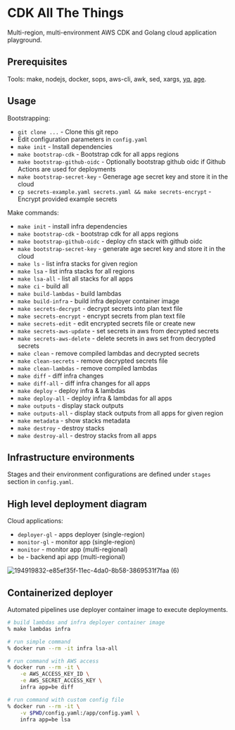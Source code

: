 # CDK All The Things

Multi-region, multi-environment AWS CDK and Golang cloud application playground.

## Prerequisites

Tools: make, nodejs, docker, sops, aws-cli, awk, sed, xargs, [yq](https://github.com/mikefarah/yq), [age](https://github.com/FiloSottile/age).

## Usage

Bootstrapping:

- `git clone ...` - Clone this git repo
- Edit configuration parameters in `config.yaml`
- `make init` - Install dependencies
- `make bootstrap-cdk` - Bootstrap cdk for all apps regions
- `make bootstrap-github-oidc` - Optionally bootstrap github oidc if Github Actions are used for deployments
- `make bootstrap-secret-key` - Generage age secret key and store it in the cloud
- `cp secrets-example.yaml secrets.yaml && make secrets-encrypt` - Encrypt provided example secrets

Make commands:

- `make init` - install infra dependencies
- `make bootstrap-cdk` - bootstrap cdk for all apps regions
- `make bootstrap-github-oidc` - deploy cfn stack with github oidc
- `make bootstrap-secret-key` - generate age secret key and store it in the cloud
- `make ls` - list infra stacks for given region
- `make lsa` - list infra stacks for all regions
- `make lsa-all` - list all stacks for all apps
- `make ci` - build all
- `make build-lambdas` - build lambdas
- `make build-infra` - build infra deployer container image
- `make secrets-decrypt` - decrypt secrets into plan text file
- `make secrets-encrypt` - encrypt secrets from plan text file
- `make secrets-edit` - edit encrypted secrets file or create new
- `make secrets-aws-update` - set secrets in aws from decrypted secrets
- `make secrets-aws-delete` - delete secrets in aws set from decrypted secrets
- `make clean` - remove compiled lambdas and decrypted secrets
- `make clean-secrets` - remove decrypted secrets file
- `make clean-lambdas` - remove compiled lambdas
- `make diff` - diff infra changes
- `make diff-all` - diff infra changes for all apps
- `make deploy` - deploy infra & lambdas
- `make deploy-all` - deploy infra & lambdas for all apps
- `make outputs` - display stack outputs
- `make outputs-all` - display stack outputs from all apps for given region
- `make metadata` - show stacks metadata
- `make destroy` - destroy stacks
- `make destroy-all` - destroy stacks from all apps

## Infrastructure environments

Stages and their environment configurations are defined under `stages` section in `config.yaml`.

## High level deployment diagram

Cloud applications:

- `deployer-gl` - apps deployer (single-region)
- `monitor-gl` - monitor app (single-region)
- `monitor` - monitor app (multi-regional)
- `be` - backend api app (multi-regional)

![194919832-e85ef35f-11ec-4da0-8b58-3869531f7faa (6)](https://user-images.githubusercontent.com/5339042/194939445-23c7ce0d-a5c5-45b2-b8a5-97afc3a4f2a9.svg)

## Containerized deployer

Automated pipelines use deployer container image to execute deployments.

```bash
# build lambdas and infra deployer container image
% make lambdas infra

# run simple command
% docker run --rm -it infra lsa-all

# run command with AWS access
% docker run --rm -it \
    -e AWS_ACCESS_KEY_ID \
    -e AWS_SECRET_ACCESS_KEY \
    infra app=be diff

# run command with custom config file
% docker run --rm -it \
    -v $PWD/config.yaml:/app/config.yaml \
    infra app=be lsa
```
